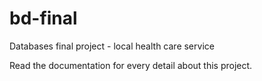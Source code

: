 # bd-final
Databases final project - local health care service

Read the documentation for every detail about this project.
